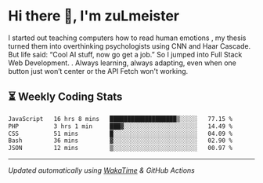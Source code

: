 # Hi there 👋, I'm zuLmeister

I started out teaching computers how to read human emotions , my thesis turned them into overthinking psychologists using CNN and Haar Cascade.
But life said: “Cool AI stuff, now go get a job.” So I jumped into Full Stack Web Development. .
Always learning, always adapting, even when one button just won’t center or the API Fetch won't working.

## ⏳ Weekly Coding Stats
<!--START_SECTION:waka-->

```txt
JavaScript   16 hrs 8 mins   ███████████████████▒░░░░░   77.15 %
PHP          3 hrs 1 min     ███▓░░░░░░░░░░░░░░░░░░░░░   14.49 %
CSS          51 mins         █░░░░░░░░░░░░░░░░░░░░░░░░   04.09 %
Bash         36 mins         ▓░░░░░░░░░░░░░░░░░░░░░░░░   02.90 %
JSON         12 mins         ▒░░░░░░░░░░░░░░░░░░░░░░░░   00.97 %
```

<!--END_SECTION:waka-->

---
*Updated automatically using [WakaTime](https://wakatime.com/) & GitHub Actions*
